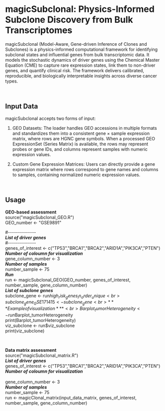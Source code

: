 # magicSubclonal: Physics-Informed Subclone Discovery from Bulk Transcriptomes
magicSubclonal (Model-Aware, Gene-driven Inference of Clones and Subclones) is a physics-informed computational framework for identifying subclonal states and influential genes from bulk transcriptomic data. It models the stochastic dynamics of driver genes using the Chemical Master Equation (CME) to capture rare expression states, link them to non-driver genes, and quantify clinical risk. The framework delivers calibrated, reproducible, and biologically interpretable insights across diverse cancer types.<br>


$~~$

## Input Data<br>
magicSubclonal accepts two forms of input: <br>
1.	GEO Datasets: The loader handles GEO accessions in multiple formats and standardizes them into a consistent gene × sample expression matrix, where rows are HGNC gene symbols. When a processed GEO ExpressionSet (Series Matrix) is available, the rows may represent probes or gene IDs, and columns represent samples with numeric expression values. <br>

2.	Custom Gene Expression Matrices: Users can directly provide a gene expression matrix where rows correspond to gene names and columns to samples, containing normalized numeric expression values. <br>

$~~$

## Usage <br>
**GEO-based assessment**<br>
source("magicSubclonal_GEO.R")<br>
GEO_number <- "GSE9891" <br>  

#--------------<br>
***List of driver genes***<br>
#--------------<br>
genes_of_interest <- c("TP53","BRCA1","BRCA2","ARID1A","PIK3CA","PTEN")<br>
***Number of coloumn for visualization***<br>
gene_column_number <- 3<br>
***Number of samples***<br>
number_sample <- 75<br>
***Run***<br>
run <- magicSubclonal_GEO(GEO_number, genes_of_interest, number_sample, gene_column_number)<br>
***List of subclone genes***<br>
subclone_gene <- run$high_risk_genes_in_order_unique<br>
subclone_gene_GSE171415 <- subclone_gene<br>
***Example of visualization***<br>
Barplot_tumorHeterogeneity <- run$Barplot_tumorHeterogeneity<br>
print(Barplot_tumorHeterogeneity)<br>
viz_subclone <- run$viz_subclone<br>
print(viz_subclone)<br>

$~~$

**Data matrix assessment**<br>
source("magicSubclonal_matrix.R")<br>
***List of driver genes***<br>
genes_of_interest <- c("TP53","BRCA1","BRCA2","ARID1A","PIK3CA","PTEN")<br>
***Number of coloumn for visualization***<br>  
gene_column_number <- 3<br>
***Number of samples***<br>
number_sample <- 75<br>
run <- magicClonal_matrix(input_data_matrix, genes_of_interest, number_sample, gene_column_number)<br>





